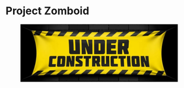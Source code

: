 # Project Zomboid

<figure><img src="../.gitbook/assets/wip_page.jpg" alt=""><figcaption></figcaption></figure>
